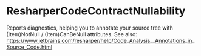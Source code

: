# ResharperCodeContractNullability
Reports diagnostics, helping you to annotate your source tree with (Item)NotNull / (Item)CanBeNull attributes. See also: https://www.jetbrains.com/resharper/help/Code_Analysis__Annotations_in_Source_Code.html
